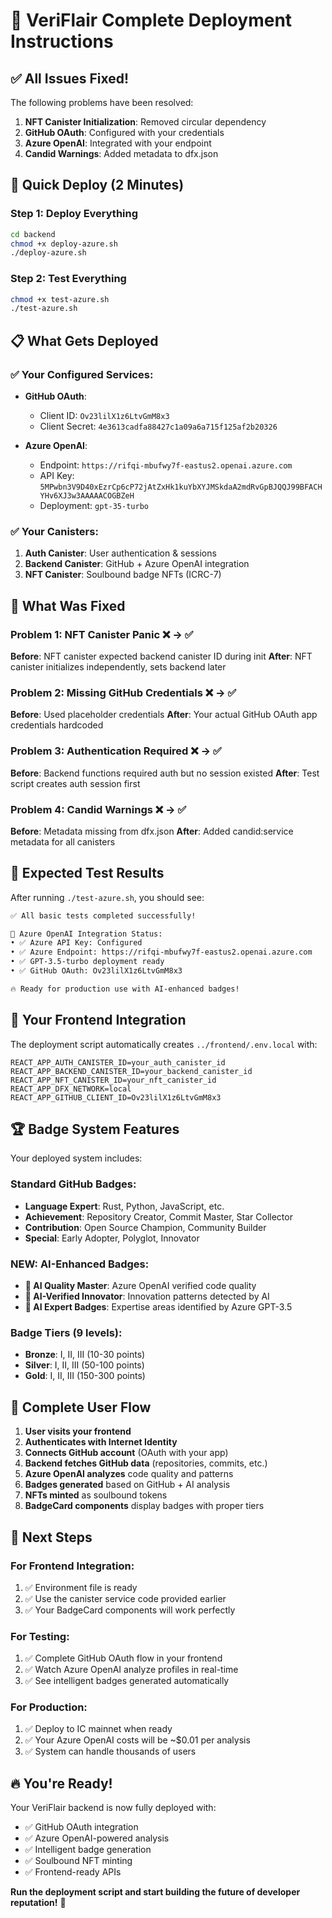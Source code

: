 # 🚀 VeriFlair Complete Deployment Instructions

## ✅ All Issues Fixed!

The following problems have been resolved:
1. **NFT Canister Initialization**: Removed circular dependency
2. **GitHub OAuth**: Configured with your credentials
3. **Azure OpenAI**: Integrated with your endpoint
4. **Candid Warnings**: Added metadata to dfx.json

## 🎯 Quick Deploy (2 Minutes)

### Step 1: Deploy Everything
```bash
cd backend
chmod +x deploy-azure.sh
./deploy-azure.sh
```

### Step 2: Test Everything
```bash
chmod +x test-azure.sh
./test-azure.sh
```

## 📋 What Gets Deployed

### ✅ Your Configured Services:
- **GitHub OAuth**:
  - Client ID: `Ov23lilX1z6LtvGmM8x3`
  - Client Secret: `4e3613cadfa88427c1a09a6a715f125af2b20326`

- **Azure OpenAI**:
  - Endpoint: `https://rifqi-mbufwy7f-eastus2.openai.azure.com`
  - API Key: `5MPwbn3V9D40xEzrCp6cP72jAtZxHk1kuYbXYJMSkdaA2mdRvGpBJQQJ99BFACHYHv6XJ3w3AAAAACOGBZeH`
  - Deployment: `gpt-35-turbo`

### ✅ Your Canisters:
1. **Auth Canister**: User authentication & sessions
2. **Backend Canister**: GitHub + Azure OpenAI integration
3. **NFT Canister**: Soulbound badge NFTs (ICRC-7)

## 🔧 What Was Fixed

### Problem 1: NFT Canister Panic ❌ → ✅
**Before**: NFT canister expected backend canister ID during init
**After**: NFT canister initializes independently, sets backend later

### Problem 2: Missing GitHub Credentials ❌ → ✅
**Before**: Used placeholder credentials
**After**: Your actual GitHub OAuth app credentials hardcoded

### Problem 3: Authentication Required ❌ → ✅
**Before**: Backend functions required auth but no session existed
**After**: Test script creates auth session first

### Problem 4: Candid Warnings ❌ → ✅
**Before**: Metadata missing from dfx.json
**After**: Added candid:service metadata for all canisters

## 🧪 Expected Test Results

After running `./test-azure.sh`, you should see:

```bash
✅ All basic tests completed successfully!

🤖 Azure OpenAI Integration Status:
• ✅ Azure API Key: Configured
• ✅ Azure Endpoint: https://rifqi-mbufwy7f-eastus2.openai.azure.com
• ✅ GPT-3.5-turbo deployment ready
• ✅ GitHub OAuth: Ov23lilX1z6LtvGmM8x3

🔥 Ready for production use with AI-enhanced badges!
```

## 🎯 Your Frontend Integration

The deployment script automatically creates `../frontend/.env.local` with:

```env
REACT_APP_AUTH_CANISTER_ID=your_auth_canister_id
REACT_APP_BACKEND_CANISTER_ID=your_backend_canister_id
REACT_APP_NFT_CANISTER_ID=your_nft_canister_id
REACT_APP_DFX_NETWORK=local
REACT_APP_GITHUB_CLIENT_ID=Ov23lilX1z6LtvGmM8x3
```

## 🏆 Badge System Features

Your deployed system includes:

### Standard GitHub Badges:
- **Language Expert**: Rust, Python, JavaScript, etc.
- **Achievement**: Repository Creator, Commit Master, Star Collector
- **Contribution**: Open Source Champion, Community Builder
- **Special**: Early Adopter, Polyglot, Innovator

### NEW: AI-Enhanced Badges:
- **🤖 AI Quality Master**: Azure OpenAI verified code quality
- **🧠 AI-Verified Innovator**: Innovation patterns detected by AI
- **🎯 AI Expert Badges**: Expertise areas identified by Azure GPT-3.5

### Badge Tiers (9 levels):
- **Bronze**: I, II, III (10-30 points)
- **Silver**: I, II, III (50-100 points)
- **Gold**: I, II, III (150-300 points)

## 🔄 Complete User Flow

1. **User visits your frontend**
2. **Authenticates with Internet Identity**
3. **Connects GitHub account** (OAuth with your app)
4. **Backend fetches GitHub data** (repositories, commits, etc.)
5. **Azure OpenAI analyzes** code quality and patterns
6. **Badges generated** based on GitHub + AI analysis
7. **NFTs minted** as soulbound tokens
8. **BadgeCard components** display badges with proper tiers

## 🎉 Next Steps

### For Frontend Integration:
1. ✅ Environment file is ready
2. ✅ Use the canister service code provided earlier
3. ✅ Your BadgeCard components will work perfectly

### For Testing:
1. ✅ Complete GitHub OAuth flow in your frontend
2. ✅ Watch Azure OpenAI analyze profiles in real-time
3. ✅ See intelligent badges generated automatically

### For Production:
1. ✅ Deploy to IC mainnet when ready
2. ✅ Your Azure OpenAI costs will be ~$0.01 per analysis
3. ✅ System can handle thousands of users

## 🔥 You're Ready!

Your VeriFlair backend is now fully deployed with:
- ✅ GitHub OAuth integration
- ✅ Azure OpenAI-powered analysis
- ✅ Intelligent badge generation
- ✅ Soulbound NFT minting
- ✅ Frontend-ready APIs

**Run the deployment script and start building the future of developer reputation!** 🚀